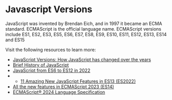 # Javascript Versions

JavaScript was invented by Brendan Eich, and in 1997 it became an ECMA standard. ECMAScript is the official language name. ECMAScript versions include ES1, ES2, ES3, ES5, ES6, ES7, ES8, ES9, ES10, ES11, ES12, ES13, ES14 and ES15

Visit the following resources to learn more:

- [JavaScript Versions: How JavaScript has changed over the years](https://www.educative.io/blog/javascript-versions-history)
- [Brief History of JavaScript](https://roadmap.sh/guides/history-of-javascript)
- [JavaScript from ES6 to ES12 in 2022](https://medium.com/@bluetch/javascript-es6-es7-es8-es9-es10-es11-and-es12-519d8be7d48c)
- - [11 Amazing New JavaScript Features in ES13 (ES2022)](https://www.codingbeautydev.com/blog/es13-javascript-features)
- [All the new features in ECMAScript 2023 (ES14)](https://www.infoworld.com/article/3703571/all-the-new-features-in-ecmascript-2023-es14.html#:~:text=Improvements%20this%20year%20include%20additions,to%20continue%20evolving%20the%20language.)
- [ECMAScript® 2024 Language Specification](https://tc39.es/ecma262/#sec-intro)

